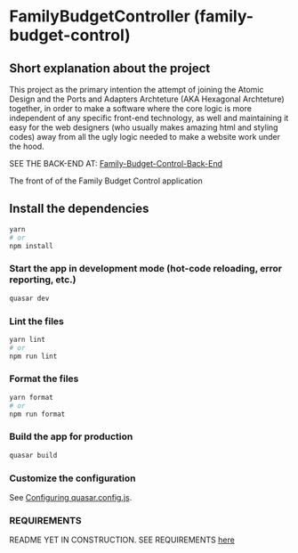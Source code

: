 # FamilyBudgetController (family-budget-control)

## Short explanation about the project
This project as the primary intention the attempt of joining the Atomic Design and the Ports and Adapters Archteture (AKA Hexagonal Archteture) together, in order to make a software where the core logic is more independent of any specific front-end technology, as well and maintaining it easy for the web designers (who usually makes amazing html and styling codes) away from all the ugly logic needed to make a website work under the hood.

SEE THE BACK-END AT: [Family-Budget-Control-Back-End](https://github.com/davincif/Family-Budget-Control-Back-End)

The front of of the Family Budget Control application

## Install the dependencies

```bash
yarn
# or
npm install
```

### Start the app in development mode (hot-code reloading, error reporting, etc.)

```bash
quasar dev
```

### Lint the files

```bash
yarn lint
# or
npm run lint
```

### Format the files

```bash
yarn format
# or
npm run format
```

### Build the app for production

```bash
quasar build
```

### Customize the configuration

See [Configuring quasar.config.js](https://v2.quasar.dev/quasar-cli-vite/quasar-config-js).

### REQUIREMENTS

README YET IN CONSTRUCTION.
SEE REQUIREMENTS [here](docs/REQUIREMENTS.md)

